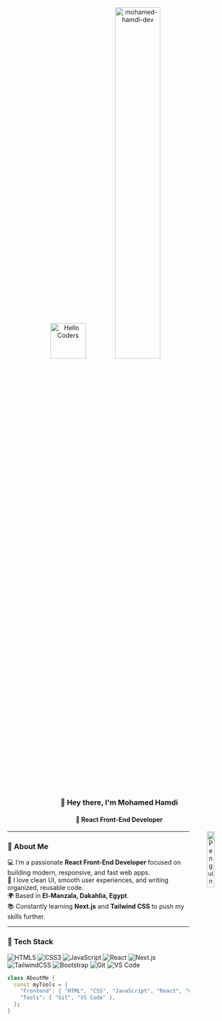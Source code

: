 <div align="center" width="50">

<img src="https://media.giphy.com/media/hvRJCLFzcasrR4ia7z/giphy.gif" alt="Hello Coders" width="80"/>  
<img src="https://raw.githubusercontent.com/0xAbdulKhalid/0xAbdulKhalid/main/assets/mdImages/coding.gif" alt="mohamed-hamdi-dev" width="45%"/>  

### 👋 Hey there, I'm **Mohamed Hamdi**  
#### 🚀 React Front-End Developer  

<img align="right" src="https://github.com/Tarikul-Islam-Anik/Animated-Fluent-Emojis/blob/master/Emojis/Animals/Penguin.png?raw=true" alt="Penguin" width="18%"/>

</div>

---

### 🧠 About Me  
💻 I’m a passionate **React Front-End Developer** focused on building modern, responsive, and fast web apps.  
🎯 I love clean UI, smooth user experiences, and writing organized, reusable code.  
🌍 Based in **El-Manzala, Dakahlia, Egypt**.  
📚 Constantly learning **Next.js** and **Tailwind CSS** to push my skills further.  

---

### 🧰 Tech Stack  

![HTML5](https://img.shields.io/badge/HTML5-E34F26?style=flat&logo=html5&logoColor=white)
![CSS3](https://img.shields.io/badge/CSS3-1572B6?style=flat&logo=css3&logoColor=white)
![JavaScript](https://img.shields.io/badge/JavaScript-F7DF1E?style=flat&logo=javascript&logoColor=black)
![React](https://img.shields.io/badge/React-20232A?style=flat&logo=react&logoColor=61DAFB)
![Next.js](https://img.shields.io/badge/Next.js-000000?style=flat&logo=next.js&logoColor=white)
![TailwindCSS](https://img.shields.io/badge/TailwindCSS-06B6D4?style=flat&logo=tailwindcss&logoColor=white)
![Bootstrap](https://img.shields.io/badge/Bootstrap-7952B3?style=flat&logo=bootstrap&logoColor=white)
![Git](https://img.shields.io/badge/Git-E44C30?style=flat&logo=git&logoColor=white)
![VS Code](https://img.shields.io/badge/VS_Code-0078D4?style=flat&logo=visual-studio-code&logoColor=white)

```dart
class AboutMe {
  const myTools = {
    "Frontend": { "HTML", "CSS", "JavaScript", "React", "Next.js", "Tailwind", "Bootstrap" },
    "Tools": { "Git", "VS Code" },
  };
}
